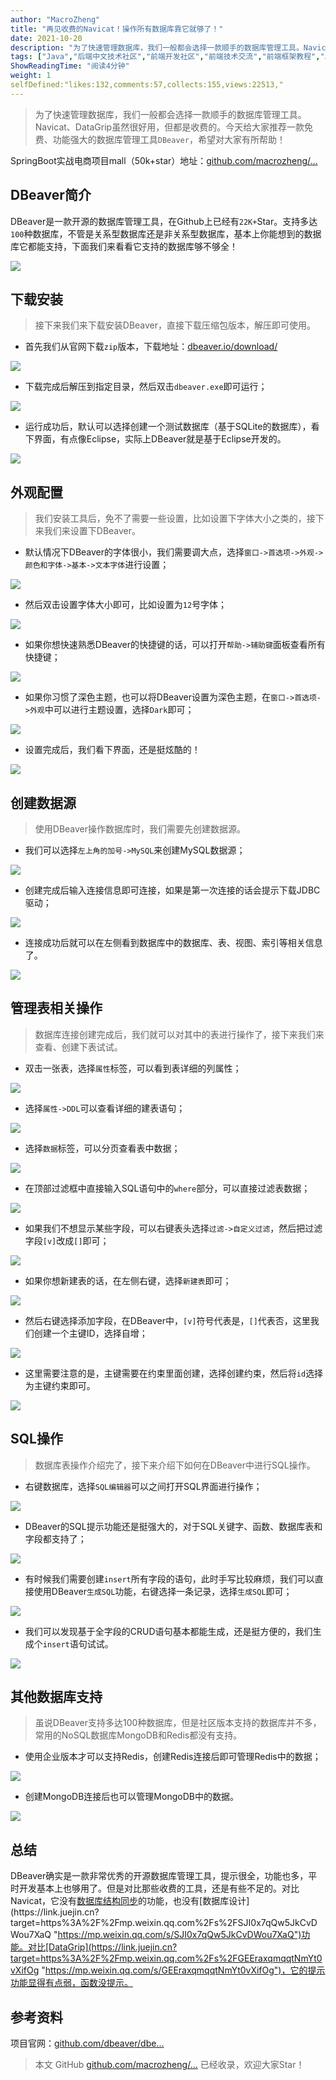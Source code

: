 ```yaml
---
author: "MacroZheng"
title: "再见收费的Navicat！操作所有数据库靠它就够了！"
date: 2021-10-20
description: "为了快速管理数据库，我们一般都会选择一款顺手的数据库管理工具。Navicat、DataGrip虽然很好用，但都是收费的。今天给大家推荐一款免费、功能强大的数据库管理工具，希望对大家有所帮助！"
tags: ["Java","后端中文技术社区","前端开发社区","前端技术交流","前端框架教程","JavaScript 学习资源","CSS 技巧与最佳实践","HTML5 最新动态","前端工程师职业发展","开源前端项目","前端技术趋势"]
ShowReadingTime: "阅读4分钟"
weight: 1
selfDefined:"likes:132,comments:57,collects:155,views:22513,"
---
```

> 为了快速管理数据库，我们一般都会选择一款顺手的数据库管理工具。Navicat、DataGrip虽然很好用，但都是收费的。今天给大家推荐一款免费、功能强大的数据库管理工具`DBeaver`，希望对大家有所帮助！

SpringBoot实战电商项目mall（50k+star）地址：[github.com/macrozheng/…](https://link.juejin.cn?target=https%3A%2F%2Fgithub.com%2Fmacrozheng%2Fmall "https://github.com/macrozheng/mall")

DBeaver简介
---------

DBeaver是一款开源的数据库管理工具，在Github上已经有`22K+`Star。支持多达`100`种数据库，不管是关系型数据库还是非关系型数据库，基本上你能想到的数据库它都能支持，下面我们来看看它支持的数据库够不够全！

![](/images/jueJin/15732bec021946d.png)

下载安装
----

> 接下来我们来下载安装DBeaver，直接下载压缩包版本，解压即可使用。

*   首先我们从官网下载`zip`版本，下载地址：[dbeaver.io/download/](https://link.juejin.cn?target=https%3A%2F%2Fdbeaver.io%2Fdownload%2F "https://dbeaver.io/download/")

![](/images/jueJin/b30d9eb1523a4a7.png)

*   下载完成后解压到指定目录，然后双击`dbeaver.exe`即可运行；

![](/images/jueJin/f6cef2605cd2465.png)

*   运行成功后，默认可以选择创建一个测试数据库（基于SQLite的数据库），看下界面，有点像Eclipse，实际上DBeaver就是基于Eclipse开发的。

![](/images/jueJin/f408c14277f545e.png)

外观配置
----

> 我们安装工具后，免不了需要一些设置，比如设置下字体大小之类的，接下来我们来设置下DBeaver。

*   默认情况下DBeaver的字体很小，我们需要调大点，选择`窗口->首选项->外观->颜色和字体->基本->文本字体`进行设置；

![](/images/jueJin/6dbdbdae01724be.png)

*   然后双击设置字体大小即可，比如设置为`12`号字体；

![](/images/jueJin/4a7131e3aed946a.png)

*   如果你想快速熟悉DBeaver的快捷键的话，可以打开`帮助->辅助键`面板查看所有快捷键；

![](/images/jueJin/6cf718f9c9da423.png)

*   如果你习惯了深色主题，也可以将DBeaver设置为深色主题，在`窗口->首选项->外观`中可以进行主题设置，选择`Dark`即可；

![](/images/jueJin/9c3813a179054d0.png)

*   设置完成后，我们看下界面，还是挺炫酷的！

![](/images/jueJin/cf99bc51d886475.png)

创建数据源
-----

> 使用DBeaver操作数据库时，我们需要先创建数据源。

*   我们可以选择`左上角的加号->MySQL`来创建MySQL数据源；

![](/images/jueJin/8cc043bf533b4e2.png)

*   创建完成后输入连接信息即可连接，如果是第一次连接的话会提示下载JDBC驱动；

![](/images/jueJin/f314c8a1bfb74a2.png)

*   连接成功后就可以在左侧看到数据库中的数据库、表、视图、索引等相关信息了。

![](/images/jueJin/4d821a7430d54b3.png)

管理表相关操作
-------

> 数据库连接创建完成后，我们就可以对其中的表进行操作了，接下来我们来查看、创建下表试试。

*   双击一张表，选择`属性`标签，可以看到表详细的列属性；

![](/images/jueJin/27f417263a034a7.png)

*   选择`属性->DDL`可以查看详细的建表语句；

![](/images/jueJin/7d4d61bdfab54f8.png)

*   选择`数据`标签，可以分页查看表中数据；

![](/images/jueJin/4973fd5c1b6a49a.png)

*   在顶部过滤框中直接输入SQL语句中的`where`部分，可以直接过滤表数据；

![](/images/jueJin/7ba2b4f7200f45f.png)

*   如果我们不想显示某些字段，可以右键表头选择`过滤->自定义过滤`，然后把过滤字段`[v]`改成`[]`即可；

![](/images/jueJin/333634ed4e7a46a.png)

*   如果你想新建表的话，在左侧右键，选择`新建表`即可；

![](/images/jueJin/ce00e9ab10f1412.png)

*   然后右键选择添加字段，在DBeaver中，`[v]`符号代表是，`[]`代表否，这里我们创建一个主键ID，选择自增；

![](/images/jueJin/658854f0157846e.png)

*   这里需要注意的是，主键需要在约束里面创建，选择创建约束，然后将`id`选择为主键约束即可。

![](/images/jueJin/25185835a8f74d6.png)

SQL操作
-----

> 数据库表操作介绍完了，接下来介绍下如何在DBeaver中进行SQL操作。

*   右键数据库，选择`SQL编辑器`可以之间打开SQL界面进行操作；

![](/images/jueJin/1f02bfc68d5b436.png)

*   DBeaver的SQL提示功能还是挺强大的，对于SQL关键字、函数、数据库表和字段都支持了；

![](/images/jueJin/ed856016db85455.png)

*   有时候我们需要创建`insert`所有字段的语句，此时手写比较麻烦，我们可以直接使用DBeaver`生成SQL`功能，右键选择一条记录，选择`生成SQL`即可；

![](/images/jueJin/0ea502d362b14ba.png)

*   我们可以发现基于全字段的CRUD语句基本都能生成，还是挺方便的，我们生成个`insert`语句试试。

![](/images/jueJin/ab117324f9be4c1.png)

其他数据库支持
-------

> 虽说DBeaver支持多达100种数据库，但是社区版本支持的数据库并不多，常用的NoSQL数据库MongoDB和Redis都没有支持。

*   使用企业版本才可以支持Redis，创建Redis连接后即可管理Redis中的数据；

![](/images/jueJin/b9ce4ae0fe04483.png)

*   创建MongoDB连接后也可以管理MongoDB中的数据。

![](/images/jueJin/2a942bac8bae437.png)

总结
--

DBeaver确实是一款非常优秀的开源数据库管理工具，提示很全，功能也多，平时开发基本上也够用了。但是对比那些收费的工具，还是有些不足的。对比Navicat，它没有[数据库结构同步](https://link.juejin.cn?target=https%3A%2F%2Fmp.weixin.qq.com%2Fs%2FKm7lg-T0p9Kzb_WeyHVaqw "https://mp.weixin.qq.com/s/Km7lg-T0p9Kzb_WeyHVaqw")的功能，也没有[数据库设计](https://link.juejin.cn?target=https%3A%2F%2Fmp.weixin.qq.com%2Fs%2FSJI0x7qQw5JkCvDWou7XaQ "https://mp.weixin.qq.com/s/SJI0x7qQw5JkCvDWou7XaQ")功能。对比[DataGrip](https://link.juejin.cn?target=https%3A%2F%2Fmp.weixin.qq.com%2Fs%2FGEEraxqmqqtNmYt0vXifOg "https://mp.weixin.qq.com/s/GEEraxqmqqtNmYt0vXifOg")，它的提示功能显得有点弱，函数没提示。

参考资料
----

项目官网：[github.com/dbeaver/dbe…](https://link.juejin.cn?target=https%3A%2F%2Fgithub.com%2Fdbeaver%2Fdbeaver "https://github.com/dbeaver/dbeaver")

> 本文 GitHub [github.com/macrozheng/…](https://link.juejin.cn?target=https%3A%2F%2Fgithub.com%2Fmacrozheng%2Fmall-learning "https://github.com/macrozheng/mall-learning") 已经收录，欢迎大家Star！
